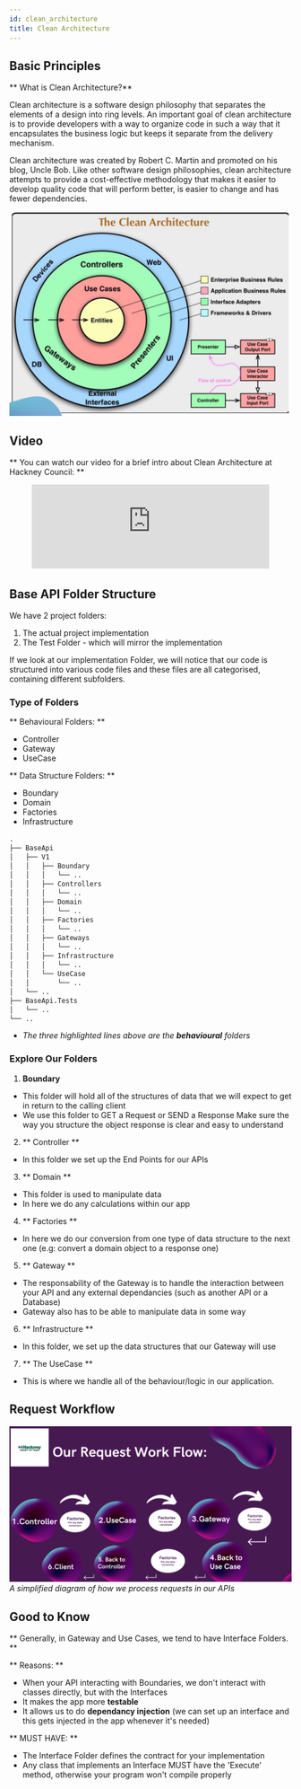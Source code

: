 ```yaml
---
id: clean_architecture
title: Clean Architecture
---
```


## Basic Principles

** What is Clean Architecture?**

Clean architecture is a software design philosophy that separates the elements of a design into ring levels.
An important goal of clean architecture is to provide developers with a way to organize code in such a way that it encapsulates the business logic but keeps it separate from the delivery mechanism.

Clean architecture was created by Robert C. Martin and promoted on his blog, Uncle Bob.
Like other software design philosophies, clean architecture attempts to provide a cost-effective methodology that makes it easier to develop quality code that will perform better, is easier to change and has fewer dependencies.

 ![Clean Architecture](./doc-images/clean_architecture.png)

## Video

** You can watch our video for a brief intro about Clean Architecture at Hackney Council: **

<figure class="video-container">
  <iframe width="100%" src="https://www.youtube.com/embed/zhGG9jt4iBE" title="YouTube video player" frameborder="0" allow="accelerometer; autoplay; clipboard-write; encrypted-media; gyroscope; picture-in-picture" allowfullscreen></iframe>
</figure>

## Base API Folder Structure

We have 2 project folders:
1. The actual project implementation
2. The Test Folder - which will mirror the implementation

If we look at our implementation Folder, we will notice that our code is structured into various code files and these files are all categorised, containing different subfolders.

### Type of Folders

 ** Behavioural Folders: **        

 - Controller
 - Gateway
 - UseCase

** Data Structure Folders: **
- Boundary
- Domain
- Factories
- Infrastructure


```shell title="Folder Structure" {6,12,16}
.
├── BaseApi
│   ├── V1
│   │   ├── Boundary
│   │   │   └── ..
│   │   ├── Controllers
│   │   │   └── ..
│   │   ├── Domain
│   │   │   └── ..
│   │   ├── Factories
│   │   │   └── ..
│   │   ├── Gateways
│   │   │   └── ..
│   │   ├── Infrastructure
│   │   │   └── ..
│   │   └── UseCase
│   │       └── ..
│   └── ..
├── BaseApi.Tests
│   └── ..
└── ..
```
* _The three highlighted lines above are the **behavioural** folders_



### Explore Our Folders

1. **Boundary**
  * This folder will hold all of the structures of data that we will expect to get in return to the calling client
  * We use this folder to GET a Request or SEND a Response Make sure the way you structure the object response is clear and easy to understand

2. ** Controller **
  * In this folder we set up the End Points for our APIs

3. ** Domain **
  * This folder is used to manipulate data
  * In here we do any calculations within our app

4. ** Factories **
  * In here we do our conversion from one type of data structure to the next one (e.g: convert a domain object to a response one)

5. ** Gateway **
  * The responsability of the Gateway is to handle the interaction between your API and any external dependancies (such as another API or a Database)
  * Gateway also has to be able to manipulate data in some way

6. ** Infrastructure **
  * In this folder, we set up the data structures that our Gateway will use

7. ** The UseCase **
  * This is where we handle all of the behaviour/logic in our application.

## Request Workflow

![Request Workflow](./doc-images/request_workflow.png)
_A simplified diagram of how we process requests in our APIs_

## Good to Know

** Generally, in Gateway and Use Cases, we tend to have Interface Folders. **

** Reasons: **
- When your API interacting with Boundaries, we don't interact with classes directly, but with the Interfaces
- It makes the app more **testable**
- It allows us to do **dependancy injection** (we can set up an interface and this gets injected in the app whenever it's needed)

** MUST HAVE: **

- The Interface Folder defines the contract for your implementation
- Any class that implements an Interface MUST have the 'Execute' method, otherwise your program won't compile properly
